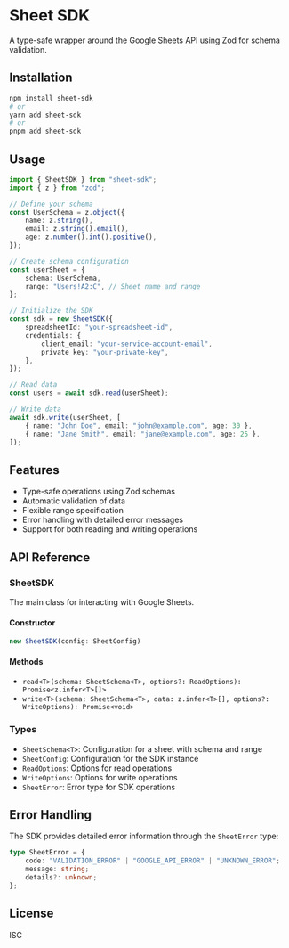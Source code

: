 # Sheet SDK

A type-safe wrapper around the Google Sheets API using Zod for schema validation.

## Installation

```bash
npm install sheet-sdk
# or
yarn add sheet-sdk
# or
pnpm add sheet-sdk
```

## Usage

```typescript
import { SheetSDK } from "sheet-sdk";
import { z } from "zod";

// Define your schema
const UserSchema = z.object({
	name: z.string(),
	email: z.string().email(),
	age: z.number().int().positive(),
});

// Create schema configuration
const userSheet = {
	schema: UserSchema,
	range: "Users!A2:C", // Sheet name and range
};

// Initialize the SDK
const sdk = new SheetSDK({
	spreadsheetId: "your-spreadsheet-id",
	credentials: {
		client_email: "your-service-account-email",
		private_key: "your-private-key",
	},
});

// Read data
const users = await sdk.read(userSheet);

// Write data
await sdk.write(userSheet, [
	{ name: "John Doe", email: "john@example.com", age: 30 },
	{ name: "Jane Smith", email: "jane@example.com", age: 25 },
]);
```

## Features

- Type-safe operations using Zod schemas
- Automatic validation of data
- Flexible range specification
- Error handling with detailed error messages
- Support for both reading and writing operations

## API Reference

### SheetSDK

The main class for interacting with Google Sheets.

#### Constructor

```typescript
new SheetSDK(config: SheetConfig)
```

#### Methods

- `read<T>(schema: SheetSchema<T>, options?: ReadOptions): Promise<z.infer<T>[]>`
- `write<T>(schema: SheetSchema<T>, data: z.infer<T>[], options?: WriteOptions): Promise<void>`

### Types

- `SheetSchema<T>`: Configuration for a sheet with schema and range
- `SheetConfig`: Configuration for the SDK instance
- `ReadOptions`: Options for read operations
- `WriteOptions`: Options for write operations
- `SheetError`: Error type for SDK operations

## Error Handling

The SDK provides detailed error information through the `SheetError` type:

```typescript
type SheetError = {
	code: "VALIDATION_ERROR" | "GOOGLE_API_ERROR" | "UNKNOWN_ERROR";
	message: string;
	details?: unknown;
};
```

## License

ISC
